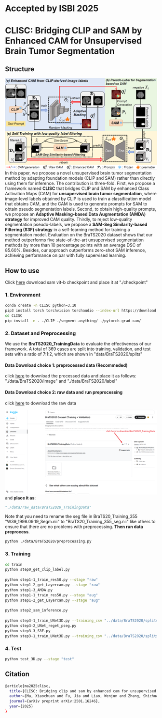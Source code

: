 
# Accepted by ISBI 2025
# CLISC: Bridging CLIP and SAM by Enhanced CAM for Unsupervised Brain Tumor Segmentation

## Structure

![struct](structure/structure.png)
In this paper, we propose a novel unsupervised brain tumor segmentation method by adapting foundation models (CLIP and SAM) rather than directly using them for inference. The contribution is three-fold. First, we propose a framework named **CLISC** that bridges CLIP and SAM by enhanced Class Activation Maps (CAM) for **unsupervised brain tumor segmentation**, where image-level labels obtained by CLIP is used to train a classification model that obtains CAM, and the CAM  is used to generate prompts for SAM to obtain pseudo segmentation labels.  Second, to obtain high-quality prompts, we propose an **Adaptive Masking-based Data Augmentation (AMDA) strategy** for improved CAM quality. Thirdly, to reject low-quality segmentation pseudo-labels, we propose a **SAM-Seg Similarity-based Filtering (S3F) strategy** in a self-learning method for training a segmentation model. Evaluation on the BraTS2020 dataset shows that our method outperforms five state-of-the-art unsupervised segmentation methods by more than 10 percentage points with an average DSC of 85.60\%. Besides, our approach outperforms zero-shot SAM inference, achieving performance on par with fully supervised learning.



## How to use
Click [here](https://dl.fbaipublicfiles.com/segment_anything/sam_vit_b_01ec64.pth) download sam vit-b checkpoint and place it at "./checkpoint"
### 1. Environment
```sh
conda create -n CLISC python=3.10 
pip3 install torch torchvision torchaudio --index-url https://download.pytorch.org/whl/cu124
cd CLISC
pip install -e . ./CLIP ./segment-anything/ ./pytorch-grad-cam/
```

### 2. Dataset and Preprocessing
We use the **BraTS2020_TrainingData** to evaluate the effectiveness of our framework. A total of 369 cases are split into training, validation, and test sets with a ratio of 7:1:2, which are shown in "data/BraTS2020/splits"
#### Data Download choice 1: preprocessed data (Recommeded)
click [here](https://drive.google.com/drive/folders/1Vu2JwiSvIKAJ9NSDn-Q7coAq3J_HejCH?usp=drive_link) to download the processed data and place it as follows: "./data/BraTS2020/image" and "./data/BraTS2020/label" 

#### Data Download choice 2: raw data and run preprocessing
click [here](https://www.kaggle.com/datasets/awsaf49/brats20-dataset-training-validation) to download the raw data

![Dataset](structure/Download_data.png)
and **place it as**: 
```py
"./data/raw_data/BraTS2020_TrainingData"
```
Note that you need to rename the seg file in BraTS20_Training_355 "W39_1998.09.19_Segm.nii" to "BraTS20_Training_355_seg.nii" like others to ensure that there are no problems with preprocessing.
**Then run data preprocess**.
```sh
python ./data/BraTS2020/preprocessing.py
```


### 3. Training

```sh
cd train
python step0_get_clip_label.py

python step1-1_train_res50.py --stage "raw"
python step1-2_get_Layercam.py --stage "raw"
python step1-3_AMDA.py 
python step1-1_train_res50.py --stage "aug"
python step1-2_get_Layercam.py --stage "aug"

python step2_sam_inference.py

python step3-1_train_UNet3D.py --training_csv "../data/BraTS2020/splits/train.csv" --exp "SAM_Sup"
python step3-2_UNet_reget_pseg.py
python step3-3_S3F.py
python step3-1_train_UNet3D.py --training_csv "../data/BraTS2020/splits/top_80_percent.csv" --exp "UNet_Sup"
```

### 4. Test
```sh
python test_3D.py --stage "test"
```


## Citation 
```bash
@article{ma2025clisc,
  title={CLISC: Bridging clip and sam by enhanced cam for unsupervised brain tumor segmentation},
  author={Ma, Xiaochuan and Fu, Jia and Liao, Wenjun and Zhang, Shichuan and Wang, Guotai},
  journal={arXiv preprint arXiv:2501.16246},
  year={2025}
}
```